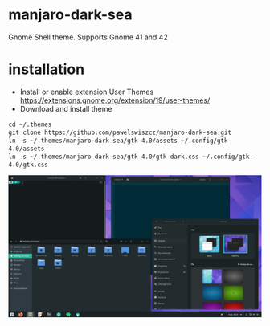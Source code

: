 # manjaro-dark-sea

Gnome Shell theme. Supports Gnome 41 and 42

# installation

- Install or enable extension User Themes https://extensions.gnome.org/extension/19/user-themes/
- Download and install theme

```
cd ~/.themes
git clone https://github.com/pawelswiszcz/manjaro-dark-sea.git
ln -s ~/.themes/manjaro-dark-sea/gtk-4.0/assets ~/.config/gtk-4.0/assets
ln -s ~/.themes/manjaro-dark-sea/gtk-4.0/gtk-dark.css ~/.config/gtk-4.0/gtk.css
```

<img src="assets/manjaro-dark-sea.png">